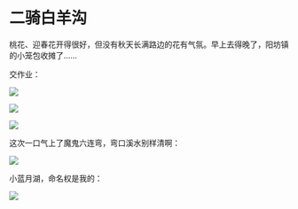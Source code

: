 # 二骑白羊沟


桃花、迎春花开得很好，但没有秋天长满路边的花有气氛。早上去得晚了，阳坊镇的小笼包收摊了……

交作业：

![](http://pic.yupoo.com/leninlee/DDU0q8d7/medish.jpg)

![](http://pic.yupoo.com/leninlee/DDU0sey9/medish.jpg)

![](http://pic.yupoo.com/leninlee/DDU0s9ak/medish.jpg)

这次一口气上了魔鬼六连弯，弯口溪水别样清啊：

![](http://pic.yupoo.com/leninlee/DDU0s3cm/medish.jpg)

小蓝月湖，命名权是我的：

![](http://pic.yupoo.com/leninlee/DDU2DREG/medish.jpg)

